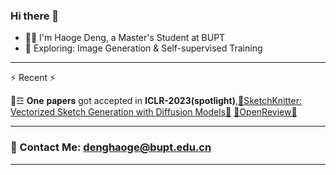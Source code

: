 ### Hi there 👋
- :man_technologist: I'm Haoge Deng, a Master's Student at BUPT
- :telescope: Exploring: Image Generation & Self-supervised Training

---
⚡ Recent ⚡

💬☲ **One** 𝐩𝐚𝐩𝐞𝐫𝐬 got accepted in **ICLR-2023(spotlight)**,[🔭SketchKnitter: Vectorized Sketch Generation with Diffusion Models🔭](https://openreview.net/pdf?id=4eJ43EN2g6l) [🔭OpenReview🔭](https://openreview.net/forum?id=4eJ43EN2g6l)

---
### 📧 Contact Me: denghaoge@bupt.edu.cn
---


<!--
**Bitterdhg/Bitterdhg** is a ✨ _special_ ✨ repository because its `README.md` (this file) appears on your GitHub profile.

Here are some ideas to get you started:

- 🔭 I’m currently working on ...
- 🌱 I’m currently learning ...
- 👯 I’m looking to collaborate on ...
- 🤔 I’m looking for help with ...
- 💬 Ask me about ...
- 📫 How to reach me: ...
- 😄 Pronouns: ...
- ⚡ Fun fact: ...
-->
